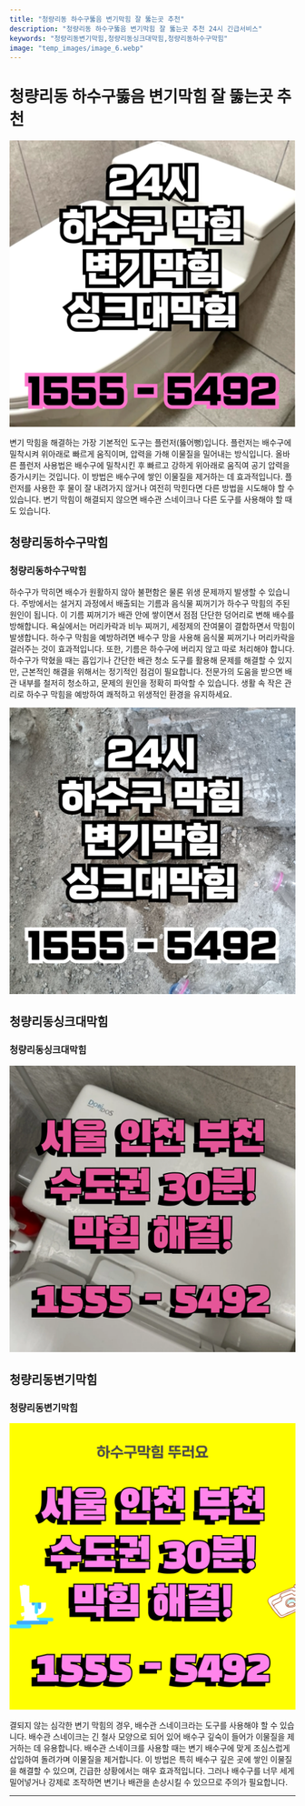 ```yaml
---
title: "청량리동 하수구뚫음 변기막힘 잘 뚫는곳 추천"
description: "청량리동 하수구뚫음 변기막힘 잘 뚫는곳 추천 24시 긴급서비스"
keywords: "청량리동변기막힘,청량리동싱크대막힘,청량리동하수구막힘"
image: "temp_images/image_6.webp"
---
```


# 청량리동 하수구뚫음 변기막힘 잘 뚫는곳 추천

![청량리동하수구막힘](temp_images/image_3.webp) 

변기 막힘을 해결하는 가장 기본적인 도구는 플런저(뚫어뻥)입니다. 플런저는 배수구에 밀착시켜 위아래로 빠르게 움직이며, 압력을 가해 이물질을 밀어내는 방식입니다. 올바른 플런저 사용법은 배수구에 밀착시킨 후 빠르고 강하게 위아래로 움직여 공기 압력을 증가시키는 것입니다. 이 방법은 배수구에 쌓인 이물질을 제거하는 데 효과적입니다. 플런저를 사용한 후 물이 잘 내려가지 않거나 여전히 막힌다면 다른 방법을 시도해야 할 수 있습니다. 변기 막힘이 해결되지 않으면 배수관 스네이크나 다른 도구를 사용해야 할 때도 있습니다.


## 청량리동하수구막힘

### 청량리동하수구막힘

하수구가 막히면 배수가 원활하지 않아 불편함은 물론 위생 문제까지 발생할 수 있습니다. 주방에서는 설거지 과정에서 배출되는 기름과 음식물 찌꺼기가 하수구 막힘의 주된 원인이 됩니다. 이 기름 찌꺼기가 배관 안에 쌓이면서 점점 단단한 덩어리로 변해 배수를 방해합니다. 욕실에서는 머리카락과 비누 찌꺼기, 세정제의 잔여물이 결합하면서 막힘이 발생합니다. 하수구 막힘을 예방하려면 배수구 망을 사용해 음식물 찌꺼기나 머리카락을 걸러주는 것이 효과적입니다. 또한, 기름은 하수구에 버리지 않고 따로 처리해야 합니다. 하수구가 막혔을 때는 흡입기나 간단한 배관 청소 도구를 활용해 문제를 해결할 수 있지만, 근본적인 해결을 위해서는 정기적인 점검이 필요합니다. 전문가의 도움을 받으면 배관 내부를 철저히 청소하고, 문제의 원인을 정확히 파악할 수 있습니다. 생활 속 작은 관리로 하수구 막힘을 예방하여 쾌적하고 위생적인 환경을 유지하세요.

![청량리동하수구막힘](temp_images/image_8.webp) 



## 청량리동싱크대막힘

### 청량리동싱크대막힘

![청량리동싱크대막힘](temp_images/image_2.webp) 



## 청량리동변기막힘

### 청량리동변기막힘

![청량리동변기막힘](temp_images/image_1.webp) 

  결되지 않는 심각한 변기 막힘의 경우, 배수관 스네이크라는 도구를 사용해야 할 수 있습니다. 배수관 스네이크는 긴 철사 모양으로 되어 있어 배수구 깊숙이 들어가 이물질을 제거하는 데 유용합니다. 배수관 스네이크를 사용할 때는 변기 배수구에 맞게 조심스럽게 삽입하여 돌려가며 이물질을 제거합니다. 이 방법은 특히 배수구 깊은 곳에 쌓인 이물질을 해결할 수 있으며, 긴급한 상황에서는 매우 효과적입니다. 그러나 배수구를 너무 세게 밀어넣거나 강제로 조작하면 변기나 배관을 손상시킬 수 있으므로 주의가 필요합니다.

---

